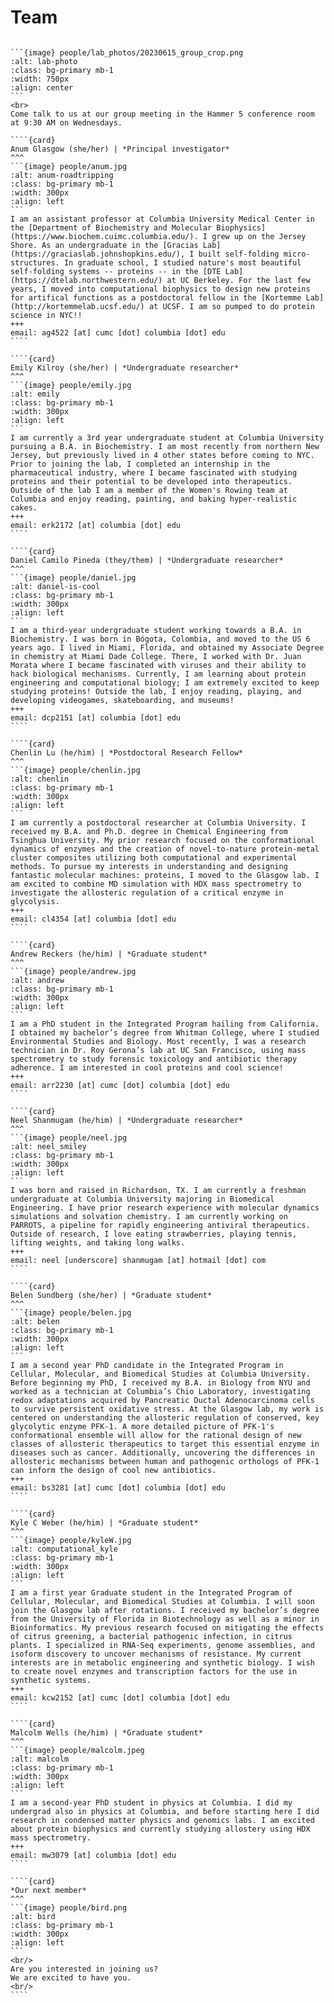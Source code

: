 <!-- Global site tag (gtag.js) - Google Analytics -->
<script async src="https://www.googletagmanager.com/gtag/js?id=G-YXZFB7HB4L"></script>
<script>
  window.dataLayer = window.dataLayer || [];
  function gtag(){dataLayer.push(arguments);}
  gtag('js', new Date());

  gtag('config', 'G-YXZFB7HB4L');
</script>

# Team
`````{div} full-width

```{image} people/lab_photos/20230615_group_crop.png
:alt: lab-photo
:class: bg-primary mb-1
:width: 750px
:align: center
```
<br>
Come talk to us at our group meeting in the Hammer 5 conference room at 9:30 AM on Wednesdays.

````{card}
Anum Glasgow (she/her) | *Principal investigator*
^^^
```{image} people/anum.jpg
:alt: anum-roadtripping
:class: bg-primary mb-1
:width: 300px
:align: left
```
I am an assistant professor at Columbia University Medical Center in the [Department of Biochemistry and Molecular Biophysics](https://www.biochem.cuimc.columbia.edu/). I grew up on the Jersey Shore. As an undergraduate in the [Gracias Lab](https://graciaslab.johnshopkins.edu/), I built self-folding micro-structures. In graduate school, I studied nature's most beautiful self-folding systems -- proteins -- in the [DTE Lab](https://dtelab.northwestern.edu/) at UC Berkeley. For the last few years, I moved into computational biophysics to design new proteins for artifical functions as a postdoctoral fellow in the [Kortemme Lab](http://kortemmelab.ucsf.edu/) at UCSF. I am so pumped to do protein science in NYC!! 
+++
email: ag4522 [at] cumc [dot] columbia [dot] edu
````

````{card}
Emily Kilroy (she/her) | *Undergraduate researcher*
^^^
```{image} people/emily.jpg
:alt: emily
:class: bg-primary mb-1
:width: 300px
:align: left
```
I am currently a 3rd year undergraduate student at Columbia University pursuing a B.A. in Biochemistry. I am most recently from northern New Jersey, but previously lived in 4 other states before coming to NYC. Prior to joining the lab, I completed an internship in the pharmaceutical industry, where I became fascinated with studying proteins and their potential to be developed into therapeutics. Outside of the lab I am a member of the Women's Rowing team at Columbia and enjoy reading, painting, and baking hyper-realistic cakes.
+++
email: erk2172 [at] columbia [dot] edu
````

````{card}
Daniel Camilo Pineda (they/them) | *Undergraduate researcher*
^^^
```{image} people/daniel.jpg
:alt: daniel-is-cool
:class: bg-primary mb-1
:width: 300px
:align: left
```
I am a third-year undergraduate student working towards a B.A. in Biochemistry. I was born in Bógota, Colombia, and moved to the US 6 years ago. I lived in Miami, Florida, and obtained my Associate Degree in chemistry at Miami Dade College. There, I worked with Dr. Juan Morata where I became fascinated with viruses and their ability to hack biological mechanisms. Currently, I am learning about protein engineering and computational biology; I am extremely excited to keep studying proteins! Outside the lab, I enjoy reading, playing, and developing videogames, skateboarding, and museums! 
+++
email: dcp2151 [at] columbia [dot] edu
````

````{card}
Chenlin Lu (he/him) | *Postdoctoral Research Fellow*
^^^
```{image} people/chenlin.jpg
:alt: chenlin
:class: bg-primary mb-1
:width: 300px
:align: left
```
I am currently a postdoctoral researcher at Columbia University. I received my B.A. and Ph.D. degree in Chemical Engineering from Tsinghua University. My prior research focused on the conformational dynamics of enzymes and the creation of novel-to-nature protein-metal cluster composites utilizing both computational and experimental methods. To pursue my interests in understanding and designing fantastic molecular machines: proteins, I moved to the Glasgow lab. I am excited to combine MD simulation with HDX mass spectrometry to investigate the allosteric regulation of a critical enzyme in glycolysis.
+++
email: cl4354 [at] columbia [dot] edu
````

````{card}
Andrew Reckers (he/him) | *Graduate student*
^^^
```{image} people/andrew.jpg
:alt: andrew
:class: bg-primary mb-1
:width: 300px
:align: left
```
I am a PhD student in the Integrated Program hailing from California. I obtained my bachelor’s degree from Whitman College, where I studied Environmental Studies and Biology. Most recently, I was a research technician in Dr. Roy Gerona’s lab at UC San Francisco, using mass spectrometry to study forensic toxicology and antibiotic therapy adherence. I am interested in cool proteins and cool science!
+++
email: arr2230 [at] cumc [dot] columbia [dot] edu
````

````{card}
Neel Shanmugam (he/him) | *Undergraduate researcher*
^^^
```{image} people/neel.jpg
:alt: neel_smiley
:class: bg-primary mb-1
:width: 300px
:align: left
```
I was born and raised in Richardson, TX. I am currently a freshman undergraduate at Columbia University majoring in Biomedical Engineering. I have prior research experience with molecular dynamics simulations and solvation chemistry. I am currently working on PARROTS, a pipeline for rapidly engineering antiviral therapeutics. Outside of research, I love eating strawberries, playing tennis, lifting weights, and taking long walks.
+++
email: neel [underscore] shanmugam [at] hotmail [dot] com
````

````{card}
Belen Sundberg (she/her) | *Graduate student*
^^^
```{image} people/belen.jpg
:alt: belen
:class: bg-primary mb-1
:width: 300px
:align: left
```
I am a second year PhD candidate in the Integrated Program in Cellular, Molecular, and Biomedical Studies at Columbia University. Before beginning my PhD, I received my B.A. in Biology from NYU and worked as a technician at Columbia’s Chio Laboratory, investigating redox adaptations acquired by Pancreatic Ductal Adenocarcinoma cells to survive persistent oxidative stress. At the Glasgow lab, my work is centered on understanding the allosteric regulation of conserved, key glycolytic enzyme PFK-1. A more detailed picture of PFK-1's conformational ensemble will allow for the rational design of new classes of allosteric therapeutics to target this essential enzyme in diseases such as cancer. Additionally, uncovering the differences in allosteric mechanisms between human and pathogenic orthologs of PFK-1 can inform the design of cool new antibiotics.
+++
email: bs3281 [at] cumc [dot] columbia [dot] edu
````

````{card}
Kyle C Weber (he/him) | *Graduate student*
^^^
```{image} people/kyleW.jpg
:alt: computational_kyle
:class: bg-primary mb-1
:width: 300px
:align: left
```
I am a first year Graduate student in the Integrated Program of Cellular, Molecular, and Biomedical Studies at Columbia. I will soon join the Glasgow lab after rotations. I received my bachelor’s degree from the University of Florida in Biotechnology as well as a minor in Bioinformatics. My previous research focused on mitigating the effects of citrus greening, a bacterial pathogenic infection, in citrus plants. I specialized in RNA-Seq experiments, genome assemblies, and isoform discovery to uncover mechanisms of resistance. My current interests are in metabolic engineering and synthetic biology. I wish to create novel enzymes and transcription factors for the use in synthetic systems.
+++
email: kcw2152 [at] cumc [dot] columbia [dot] edu
````

````{card}
Malcolm Wells (he/him) | *Graduate student*
^^^
```{image} people/malcolm.jpeg
:alt: malcolm
:class: bg-primary mb-1
:width: 300px
:align: left
```
I am a second-year PhD student in physics at Columbia. I did my undergrad also in physics at Columbia, and before starting here I did research in condensed matter physics and genomics labs. I am excited about protein biophysics and currently studying allostery using HDX mass spectrometry.
+++
email: mw3079 [at] columbia [dot] edu
````

````{card}
*Our next member*
^^^
```{image} people/bird.png
:alt: bird
:class: bg-primary mb-1
:width: 300px
:align: left
```
<br/>
Are you interested in joining us?
We are excited to have you.
<br/>
````
`````
